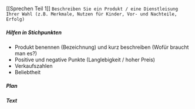 [[Sprechen Teil 1]]
`Beschreiben Sie ein Produkt / eine Dienstleisung Ihrer Wahl (z.B. Merkmale, Nutzen für Kinder, Vor- und Nachteile, Erfolg)`
##### Hilfen in Stichpunkten
- Produkt benennen (Bezeichnung) und kurz beschreiben (Wofür braucht man es?)
- Positive und negative Punkte (Langlebigkeit / hoher Preis)
- Verkaufszahlen
- Beliebtheit
##### Plan
##### Text